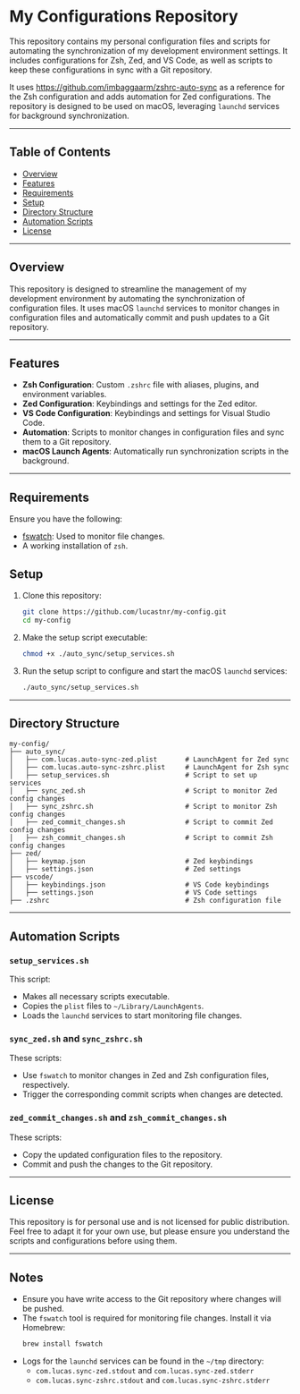 # My Configurations Repository

This repository contains my personal configuration files and scripts for automating the synchronization of my development environment settings. It includes configurations for Zsh, Zed, and VS Code, as well as scripts to keep these configurations in sync with a Git repository.

It uses https://github.com/imbaggaarm/zshrc-auto-sync as a reference for the Zsh configuration and adds automation for Zed configurations. The repository is designed to be used on macOS, leveraging `launchd` services for background synchronization.

---

## Table of Contents

- [Overview](#overview)
- [Features](#features)
- [Requirements](#requirements)
- [Setup](#setup)
- [Directory Structure](#directory-structure)
- [Automation Scripts](#automation-scripts)
- [License](#license)

---

## Overview

This repository is designed to streamline the management of my development environment by automating the synchronization of configuration files. It uses macOS `launchd` services to monitor changes in configuration files and automatically commit and push updates to a Git repository.

---

## Features

- **Zsh Configuration**: Custom `.zshrc` file with aliases, plugins, and environment variables.
- **Zed Configuration**: Keybindings and settings for the Zed editor.
- **VS Code Configuration**: Keybindings and settings for Visual Studio Code.
- **Automation**: Scripts to monitor changes in configuration files and sync them to a Git repository.
- **macOS Launch Agents**: Automatically run synchronization scripts in the background.

---

## Requirements

Ensure you have the following:

- [fswatch](https://github.com/emcrisostomo/fswatch): Used to monitor file changes.
- A working installation of `zsh`.

## Setup

1. Clone this repository:

   ```bash
   git clone https://github.com/lucastnr/my-config.git
   cd my-config
   ```

2. Make the setup script executable:

   ```bash
   chmod +x ./auto_sync/setup_services.sh
   ```

3. Run the setup script to configure and start the macOS `launchd` services:

   ```bash
   ./auto_sync/setup_services.sh
   ```

---

## Directory Structure

```
my-config/
├── auto_sync/
│   ├── com.lucas.auto-sync-zed.plist       # LaunchAgent for Zed sync
│   ├── com.lucas.auto-sync-zshrc.plist     # LaunchAgent for Zsh sync
│   ├── setup_services.sh                   # Script to set up services
│   ├── sync_zed.sh                         # Script to monitor Zed config changes
│   ├── sync_zshrc.sh                       # Script to monitor Zsh config changes
│   ├── zed_commit_changes.sh               # Script to commit Zed config changes
│   ├── zsh_commit_changes.sh               # Script to commit Zsh config changes
├── zed/
│   ├── keymap.json                         # Zed keybindings
│   ├── settings.json                       # Zed settings
├── vscode/
│   ├── keybindings.json                    # VS Code keybindings
│   ├── settings.json                       # VS Code settings
├── .zshrc                                  # Zsh configuration file
```

---

## Automation Scripts

### `setup_services.sh`

This script:

- Makes all necessary scripts executable.
- Copies the `plist` files to `~/Library/LaunchAgents`.
- Loads the `launchd` services to start monitoring file changes.

### `sync_zed.sh` and `sync_zshrc.sh`

These scripts:

- Use `fswatch` to monitor changes in Zed and Zsh configuration files, respectively.
- Trigger the corresponding commit scripts when changes are detected.

### `zed_commit_changes.sh` and `zsh_commit_changes.sh`

These scripts:

- Copy the updated configuration files to the repository.
- Commit and push the changes to the Git repository.

---

## License

This repository is for personal use and is not licensed for public distribution. Feel free to adapt it for your own use, but please ensure you understand the scripts and configurations before using them.

---

## Notes

- Ensure you have write access to the Git repository where changes will be pushed.
- The `fswatch` tool is required for monitoring file changes. Install it via Homebrew:
  ```bash
  brew install fswatch
  ```
- Logs for the `launchd` services can be found in the `~/tmp` directory:
  - `com.lucas.sync-zed.stdout` and `com.lucas.sync-zed.stderr`
  - `com.lucas.sync-zshrc.stdout` and `com.lucas.sync-zshrc.stderr`
